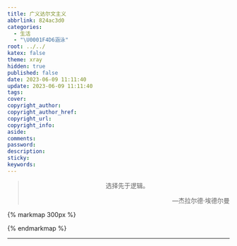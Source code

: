 ```yaml
---
title: 广义达尔文主义
abbrlink: 824ac3d0
categories:
  - 生活
  - "\U0001F4D6涵泳"
root: ../../
katex: false
theme: xray
hidden: true
published: false
date: 2023-06-09 11:11:40
update: 2023-06-09 11:11:40
tags:
cover:
copyright_author:
copyright_author_href:
copyright_url:
copyright_info:
aside:
comments:
password:
description:
sticky:
keywords:
---
```


> <center>选择先于逻辑。</center>
> <p align="right">—杰拉尔德·埃德尔曼</p>

{% markmap 300px %}
<!-- @import "[TOC]" {cmd="toc" depthFrom=1 depthTo=6 orderedList=false} -->
<!-- code_chunk_output -->



<!-- /code_chunk_output -->
{% endmarkmap %}

-----

